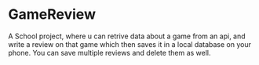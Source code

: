 # GameReview

A School project, where u can retrive data about a game from an api, and write a review on that game which then saves it in a local database on your phone. 
You can save multiple reviews and delete them as well.
